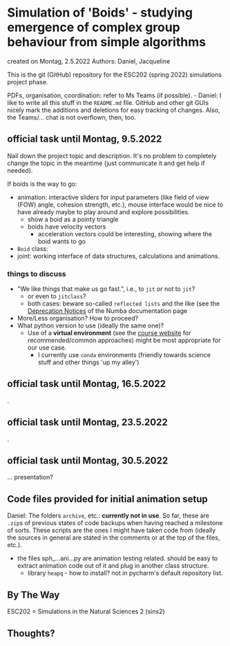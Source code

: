 # Simulation of 'Boids' - studying emergence of complex group behaviour from simple algorithms

created on Montag, 2.5.2022
Authors: Daniel, Jacqueline

This is the git (GitHub) repository for the ESC202 (spring 2022) simulations project phase.

PDFs, organisation, coordination: refer to Ms Teams (if possible).
	- Daniel: I like to write all this stuff in the `README.md` file. GitHub and other git GUIs nicely mark the additions and deletions for easy tracking of changes. Also, the Teams/... chat is not overflown, then, too.

## official task until Montag, 9.5.2022

Nail down the project topic and description. It's no problem to completely change the topic in the meantime (just communicate it and get help if needed).

If boids is the way to go:

- animation: interactive sliders for input parameters (like field of view (FOW) angle, cohesion strength, etc.), mouse interface would be nice to have already maybe to play around and explore possibilities.
	- show a boid as a pointy triangle
	- boids have velocity vectors
		- acceleration vectors could be interesting, showing where the boid wants to go
- `Boid` class: <Jacqueline>
- joint: working interface of data structures, calculations and animations.

### things to discuss

- "We like things that make us go fast.", i.e., to `jit` or not to `jit`?
    - or even to `jitclass`?
    - both cases: beware so-called `reflected lists` and the like (see the [Deprecation Notices](https://numba.pydata.org/numba-doc/latest/reference/deprecation.html?highlight=list%20deprecation) of the Numba documentation page
- More/Less organisation? How to proceed?
- What python version to use (ideally the same one)? 
  - Use of a **virtual environment** (see the [course website](https://www.ics.uzh.ch/~stadel/doku.php?id=spin:esc202_fs2022) for recommended/common approaches) might be most appropriate for our use case.
    - I currently use `conda` environments (friendly towards science stuff and other things 'up my alley')

## official task until Montag, 16.5.2022
.

## official task until Montag, 23.5.2022
.

## official task until Montag, 30.5.2022
... presentation?

## Code files provided for initial animation setup

Daniel: The folders `archive`, etc.: **currently not in use**. So far, these are `.zip`s of previous states of code backups when having reached a milestone of sorts. These scripts are the ones I might have taken code from (ideally the sources in general are stated in the comments or at the top of the files, etc.).
- the files sph_...ani...py are animation testing related. should be easy to extract animation code out of it and plug in another class structure.
	- library `heapq` - how to install? not in pycharm's default repository list.

## By The Way

ESC202 = Simulations in the Natural Sciences 2 (sins2)

## Thoughts?
